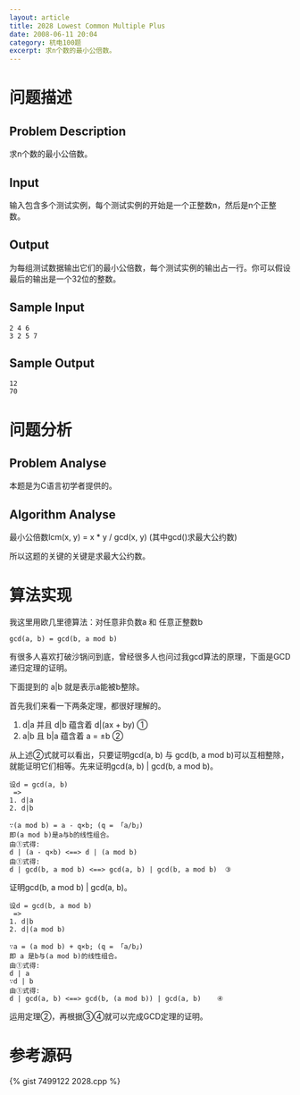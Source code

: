 ```yaml
---
layout: article
title: 2028 Lowest Common Multiple Plus
date: 2008-06-11 20:04
category: 杭电100题
excerpt: 求n个数的最小公倍数。
---
```

# 问题描述

## Problem Description

求n个数的最小公倍数。

## Input

输入包含多个测试实例，每个测试实例的开始是一个正整数n，然后是n个正整数。

## Output

为每组测试数据输出它们的最小公倍数，每个测试实例的输出占一行。你可以假设最后的输出是一个32位的整数。

## Sample Input

    2 4 6
    3 2 5 7

## Sample Output

    12
    70

# 问题分析

## Problem Analyse

本题是为C语言初学者提供的。

## Algorithm Analyse

最小公倍数lcm(x, y) = x * y / gcd(x, y) (其中gcd()求最大公约数)

所以这题的关键的关键是求最大公约数。

# 算法实现

我这里用欧几里德算法：对任意非负数a 和 任意正整数b

    gcd(a, b) = gcd(b, a mod b)

有很多人喜欢打破沙锅问到底，曾经很多人也问过我gcd算法的原理，下面是GCD递归定理的证明。

下面提到的 a|b 就是表示a能被b整除。

首先我们来看一下两条定理，都很好理解的。

1. d|a 并且 d|b 蕴含着 d|(ax + by) ①
1. a|b 且 b|a 蕴含着 a = ±b ②

从上述②式就可以看出，只要证明gcd(a, b) 与 gcd(b, a mod b)可以互相整除，就能证明它们相等。先来证明gcd(a, b) | gcd(b, a mod b)。

```
设d = gcd(a, b)
 => 
1. d|a
2. d|b

∵(a mod b) = a - q×b; (q = 「a/b」)
即(a mod b)是a与b的线性组合。
由①式得:
d | (a - q×b) <==> d | (a mod b)
由①式得:
d | gcd(b, a mod b) <==> gcd(a, b) | gcd(b, a mod b)  ③
```

证明gcd(b, a mod b) | gcd(a, b)。

```
设d = gcd(b, a mod b)
 => 
1. d|b
2. d|(a mod b)

∵a = (a mod b) + q×b; (q = 「a/b」)
即 a 是b与(a mod b)的线性组合。
由①式得:
d | a
∵d | b
由①式得:
d | gcd(a, b) <==> gcd(b, (a mod b)) | gcd(a, b)    ④
```

运用定理②，再根据③④就可以完成GCD定理的证明。

# 参考源码

{% gist 7499122 2028.cpp %}
